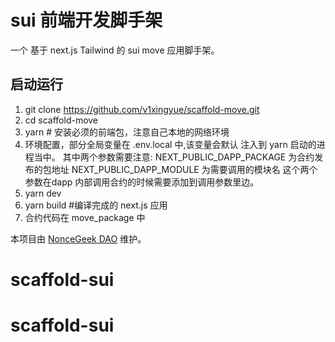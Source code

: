 # sui 前端开发脚手架

一个 基于 next.js Tailwind 的 sui move 应用脚手架。

## 启动运行

1. git clone <https://github.com/v1xingyue/scaffold-move.git>
2. cd scaffold-move
3. yarn # 安装必须的前端包，注意自己本地的网络环境
4. 环境配置，部分全局变量在 .env.local 中,该变量会默认 注入到 yarn 启动的进程当中。
    其中两个参数需要注意:
    NEXT_PUBLIC_DAPP_PACKAGE 为合约发布的包地址
    NEXT_PUBLIC_DAPP_MODULE 为需要调用的模块名
    这个两个参数在dapp 内部调用合约的时候需要添加到调用参数里边。
4. yarn dev
5. yarn build #编译完成的 next.js 应用
6. 合约代码在 move_package 中

本项目由 [NonceGeek DAO](https://noncegeek.com/#/) 维护。
# scaffold-sui
# scaffold-sui
